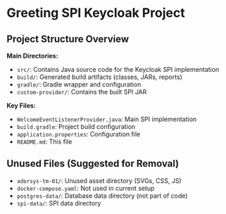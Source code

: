 # Greeting SPI Keycloak Project

## Project Structure Overview

**Main Directories:**
- `src/`: Contains Java source code for the Keycloak SPI implementation
- `build/`: Generated build artifacts (classes, JARs, reports)
- `gradle/`: Gradle wrapper and configuration
- `custom-provider/`: Contains the built SPI JAR

**Key Files:**
- `WelcomeEventListenerProvider.java`: Main SPI implementation
- `build.gradle`: Project build configuration
- `application.properties`: Configuration file
- `README.md`: This file

## Unused Files (Suggested for Removal)
- `adorsys-tm-01/`: Unused asset directory (SVGs, CSS, JS)
- `docker-compose.yaml`: Not used in current setup
- `postgres-data/`: Database data directory (not part of code)
- `spi-data/`: SPI data directory